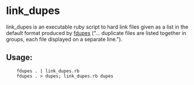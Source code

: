 # link_dupes
link_dupes is an executable ruby script to hard link files given as a list in the default format produced by [fdupes](https://github.com/adrianlopezroche/fdupes) ("... duplicate files are listed together in groups, each file displayed on a separate line.").

## Usage:
```
	fdupes . | link_dupes.rb	
	fdupes . > dupes; link_dupes.rb dupes
```